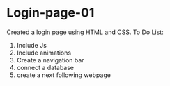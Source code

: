 # Login-page-01
Created a login page using HTML and CSS.
To Do List:
  1. Include Js
  2. Include animations
  3. Create a navigation bar
  4. connect a database
  5. create a next following webpage
